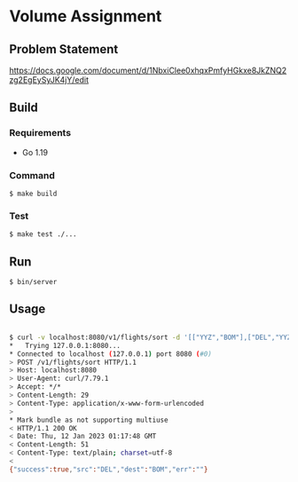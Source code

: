 # Volume Assignment

## Problem Statement
https://docs.google.com/document/d/1NbxiClee0xhqxPmfyHGkxe8JkZNQ2zg2EgEySyJK4jY/edit

## Build

### Requirements

- Go 1.19

### Command
    $ make build

### Test
    $ make test ./...

## Run
    $ bin/server

## Usage

```bash

$ curl -v localhost:8080/v1/flights/sort -d '[["YYZ","BOM"],["DEL","YYZ"]]' 
*   Trying 127.0.0.1:8080...
* Connected to localhost (127.0.0.1) port 8080 (#0)
> POST /v1/flights/sort HTTP/1.1
> Host: localhost:8080
> User-Agent: curl/7.79.1
> Accept: */*
> Content-Length: 29
> Content-Type: application/x-www-form-urlencoded
> 
* Mark bundle as not supporting multiuse
< HTTP/1.1 200 OK
< Date: Thu, 12 Jan 2023 01:17:48 GMT
< Content-Length: 51
< Content-Type: text/plain; charset=utf-8
< 
{"success":true,"src":"DEL","dest":"BOM","err":""}

```
